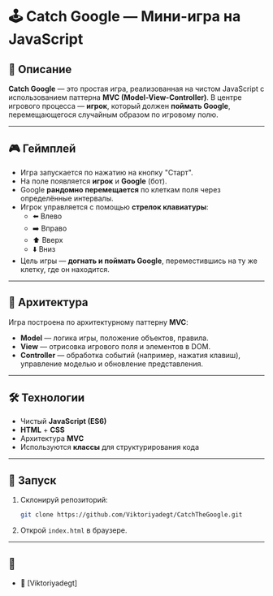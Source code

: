 # 🕹️ Catch Google — Мини-игра на JavaScript

## 📖 Описание

**Catch Google** — это простая игра, реализованная на чистом JavaScript с использованием паттерна **MVC (Model-View-Controller)**. В центре игрового процесса — **игрок**, который должен **поймать Google**, перемещающегося случайным образом по игровому полю.

---

## 🎮 Геймплей

- Игра запускается по нажатию на кнопку "Старт".
- На поле появляется **игрок** и **Google** (бот).
- Google **рандомно перемещается** по клеткам поля через определённые интервалы.
- Игрок управляется с помощью **стрелок клавиатуры**:
    - ⬅️ Влево
    - ➡️ Вправо
    - ⬆️ Вверх
    - ⬇️ Вниз
- Цель игры — **догнать и поймать Google**, переместившись на ту же клетку, где он находится.

---

## 🧠 Архитектура

Игра построена по архитектурному паттерну **MVC**:

- **Model** — логика игры, положение объектов, правила.
- **View** — отрисовка игрового поля и элементов в DOM.
- **Controller** — обработка событий (например, нажатия клавиш), управление моделью и обновление представления.

---

## 🛠️ Технологии

- Чистый **JavaScript (ES6)**
- **HTML** + **CSS**
- Архитектура **MVC**
- Используются **классы** для структурирования кода

---

## 🚀 Запуск

1. Склонируй репозиторий:
   ```bash
   git clone https://github.com/Viktoriyadegt/CatchTheGoogle.git
   ```

2. Открой `index.html` в браузере.

---

## 🤝 

- 👤 [Viktoriyadegt]
